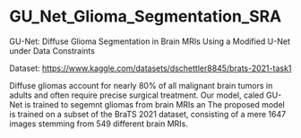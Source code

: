 # GU_Net_Glioma_Segmentation_SRA
GU-Net: Diffuse Glioma Segmentation in Brain MRIs Using a Modified U-Net under Data Constraints

Dataset: https://www.kaggle.com/datasets/dschettler8845/brats-2021-task1

Diffuse gliomas account for nearly 80% of all malignant brain tumors in adults and often require precise surgical treatment. Our model, caled GU-Net is trained to segemnt gliomas from brain MRIs an The proposed model is trained on a subset of the BraTS 2021 dataset, consisting of a mere 1647 images stemming from 549 different brain MRIs. 
